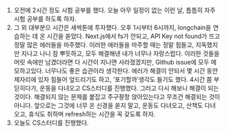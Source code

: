 1. 오전에 2시간 정도 시험 공부를 했다. 오늘 아무 일정이 없는 이런 날, 틈틈히 자주 시험 공부를 하도록 하자.
2. 그 외 대부분으 시간은 새싹톤에 투자했다. 오후 1시부터 6시까지, longchain을 연습하는 데 온 시간을 쏟았다. Next.js에서 fs가 안되고, API Key not found가 뜨고 정말 많은 에러들을 마주했다. 이러한 에러들을 마주할 때는 정말 힘들고, 지독했지만 지나고 나니 참 뿌듯하고, 모두 해결해낸 내가 너무나 자랑스럽다. 이러한 것들을 머릿 속에만 남겼더라면 다 시간이 지나면 사라졌겠지만, Github issue에 모두 메모하고있다. 너무나도 좋은 습관이라 생각한다. 에러가 해결이 안되서 몇 시간 동안 제자리에 있자 힘들어 엎드리기도 하고, ‘포기할까’생각도 들기도 했다. 4시간 쯤 부딛히다가, 운동을 다녀오고 CS스터디를 진행했다. 그러고 다시 해보니 해결이 되는 것이다.
   해결되지 않는 문제를 붙잡고 주구좡창 앉아있는다고 무조건 해결되는 것이 아니다. 앞으로는 그것에 너무 온 신경을 쏟지 말고, 운동도 다녀오고, 산책도 다녀오고, 휴식도 취하며 refresh하는 시간을 꼭 갖도록 하자.
3. 오늘도 CS스터디를 진행했다.

